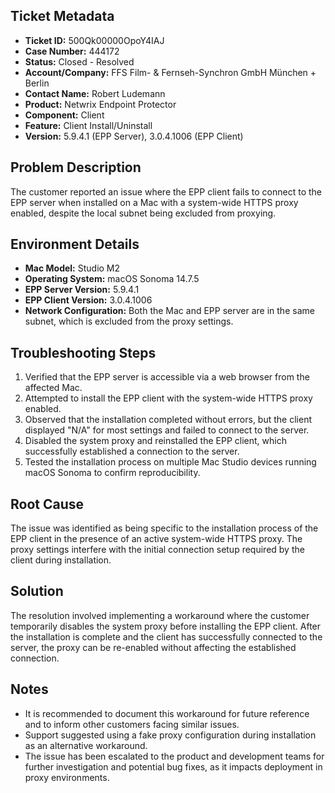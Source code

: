 ## Ticket Metadata
- **Ticket ID:** 500Qk00000OpoY4IAJ
- **Case Number:** 444172
- **Status:** Closed - Resolved
- **Account/Company:** FFS Film- & Fernseh-Synchron GmbH München + Berlin
- **Contact Name:** Robert Ludemann
- **Product:** Netwrix Endpoint Protector
- **Component:** Client
- **Feature:** Client Install/Uninstall
- **Version:** 5.9.4.1 (EPP Server), 3.0.4.1006 (EPP Client)

## Problem Description
The customer reported an issue where the EPP client fails to connect to the EPP server when installed on a Mac with a system-wide HTTPS proxy enabled, despite the local subnet being excluded from proxying.

## Environment Details
- **Mac Model:** Studio M2
- **Operating System:** macOS Sonoma 14.7.5
- **EPP Server Version:** 5.9.4.1
- **EPP Client Version:** 3.0.4.1006
- **Network Configuration:** Both the Mac and EPP server are in the same subnet, which is excluded from the proxy settings.

## Troubleshooting Steps
1. Verified that the EPP server is accessible via a web browser from the affected Mac.
2. Attempted to install the EPP client with the system-wide HTTPS proxy enabled.
3. Observed that the installation completed without errors, but the client displayed "N/A" for most settings and failed to connect to the server.
4. Disabled the system proxy and reinstalled the EPP client, which successfully established a connection to the server.
5. Tested the installation process on multiple Mac Studio devices running macOS Sonoma to confirm reproducibility.

## Root Cause
The issue was identified as being specific to the installation process of the EPP client in the presence of an active system-wide HTTPS proxy. The proxy settings interfere with the initial connection setup required by the client during installation.

## Solution
The resolution involved implementing a workaround where the customer temporarily disables the system proxy before installing the EPP client. After the installation is complete and the client has successfully connected to the server, the proxy can be re-enabled without affecting the established connection.

## Notes
- It is recommended to document this workaround for future reference and to inform other customers facing similar issues.
- Support suggested using a fake proxy configuration during installation as an alternative workaround.
- The issue has been escalated to the product and development teams for further investigation and potential bug fixes, as it impacts deployment in proxy environments.